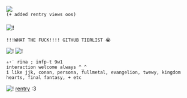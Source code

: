 ![](https://komarev.com/ghpvc/?username=shibuyaangel&style=plastic&color=1a1a1a&base=1529) 
<br> ```(+ added rentry views oos)``` </br>

####  ![!](https://images-wixmp-ed30a86b8c4ca887773594c2.wixmp.com/f/1621b3de-2bc7-4683-ae92-0182b9926273/d8dwlsp-66c02d99-7155-4ce9-86d8-61efbae7ebd6.gif?token=eyJ0eXAiOiJKV1QiLCJhbGciOiJIUzI1NiJ9.eyJzdWIiOiJ1cm46YXBwOjdlMGQxODg5ODIyNjQzNzNhNWYwZDQxNWVhMGQyNmUwIiwiaXNzIjoidXJuOmFwcDo3ZTBkMTg4OTgyMjY0MzczYTVmMGQ0MTVlYTBkMjZlMCIsIm9iaiI6W1t7InBhdGgiOiJcL2ZcLzE2MjFiM2RlLTJiYzctNDY4My1hZTkyLTAxODJiOTkyNjI3M1wvZDhkd2xzcC02NmMwMmQ5OS03MTU1LTRjZTktODZkOC02MWVmYmFlN2ViZDYuZ2lmIn1dXSwiYXVkIjpbInVybjpzZXJ2aWNlOmZpbGUuZG93bmxvYWQiXX0.zbcmJ3hYenJM3j07fQBL2DCYMSP0ZwDa55uyqtuSvvs)
`!!!WHAT THE FUCK!!!! GITHUB TIERLIST 😭`

![!](https://i.postimg.cc/76thgxfg/Screenshot-2024-06-15-210622.png) ![!](https://i.postimg.cc/X7j3VMqW/1.jpg)

	✮⋆˙ rina ; infp-t 9w1
	interaction welcome always ^_^ 
	i like jjk, conan, persona, fullmetal, evangelion, twewy, kingdom hearts, final fantasy, + etc

  ![!](https://i.postimg.cc/gkK0Sz5F/FF9-E3478-DF18-42-FC-9-EC2-460727-CD5163.gif) [rentry](https://rentry.co/doubledeath) :3 

